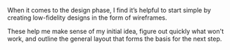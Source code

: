 When it comes to the design phase, I find it’s helpful to start simple by creating low-fidelity designs in the form of wireframes.

These help me make sense of my initial idea, figure out quickly what won't work, and outline the general layout that forms the basis for the next step.
